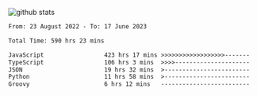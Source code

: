 
![github stats](https://github-readme-stats.vercel.app/api?username=realmahd1&show_icons=true&theme=codeSTACKr&hide_rank=true&count_private=true)

<!--START_SECTION:waka-->

```txt
From: 23 August 2022 - To: 17 June 2023

Total Time: 590 hrs 23 mins

JavaScript                 423 hrs 17 mins >>>>>>>>>>>>>>>>>>-------   71.70 %
TypeScript                 106 hrs 3 mins  >>>>---------------------   17.96 %
JSON                       19 hrs 32 mins  >------------------------   03.31 %
Python                     11 hrs 58 mins  >------------------------   02.03 %
Groovy                     6 hrs 12 mins   -------------------------   01.05 %
```

<!--END_SECTION:waka-->
